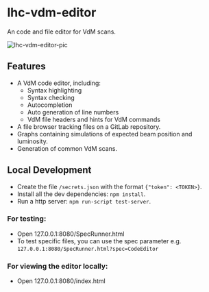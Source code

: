 # lhc-vdm-editor

An code and file editor for VdM scans.

![lhc-vdm-editor-pic](https://user-images.githubusercontent.com/6304200/63268652-f1409280-c294-11e9-92fa-ef0ecc4c37c8.png)

## Features

* A VdM code editor, including: 
  - Syntax highlighting
  - Syntax checking
  - Autocompletion
  - Auto generation of line numbers
  - VdM file headers and hints for VdM commands
* A file browser tracking files on a GitLab repository.
* Graphs containing simulations of expected beam position and luminosity.
* Generation of common VdM scans.

## Local Development

* Create the file `/secrets.json` with the format `{"token": <TOKEN>}`.
* Install all the dev dependencies: `npm install`.
* Run a http server: `npm run-script test-server`.

### For testing:
* Open 127.0.0.1:8080/SpecRunner.html
* To test specific files, you can use the spec parameter e.g. `127.0.0.1:8080/SpecRunner.html?spec=CodeEditor`

### For viewing the editor locally:
* Open 127.0.0.1:8080/index.html
